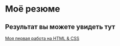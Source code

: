 # Моё резюме

## Результат вы можете увидеть тут

[Моя первая работа на HTML & CSS](https://hellishporo.github.io/resume/)
